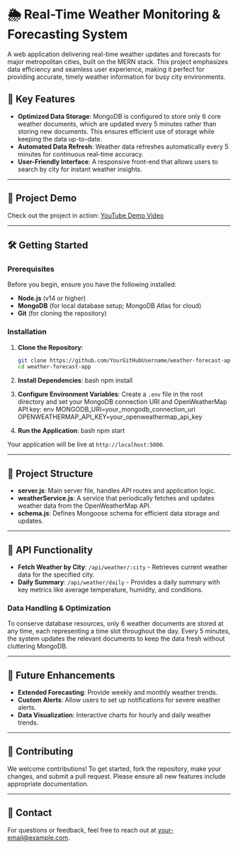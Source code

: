 # 🌦 Real-Time Weather Monitoring & Forecasting System

A web application delivering real-time weather updates and forecasts for major metropolitan cities, built on the MERN stack. This project emphasizes data efficiency and seamless user experience, making it perfect for providing accurate, timely weather information for busy city environments.

## 🌟 Key Features
- **Optimized Data Storage**: MongoDB is configured to store only 6 core weather documents, which are updated every 5 minutes rather than storing new documents. This ensures efficient use of storage while keeping the data up-to-date.
- **Automated Data Refresh**: Weather data refreshes automatically every 5 minutes for continuous real-time accuracy.
- **User-Friendly Interface**: A responsive front-end that allows users to search by city for instant weather insights.

---

## 🚀 Project Demo
Check out the project in action: [YouTube Demo Video](https://youtu.be/DfRpss9XWuE)

---

## 🛠️ Getting Started

### Prerequisites
Before you begin, ensure you have the following installed:
- **Node.js** (v14 or higher)
- **MongoDB** (for local database setup; MongoDB Atlas for cloud)
- **Git** (for cloning the repository)

### Installation

1. **Clone the Repository**:
   ```bash
   git clone https://github.com/YourGitHubUsername/weather-forecast-app.git
   cd weather-forecast-app

2. **Install Dependencies**:
bash
   npm install
   
3. **Configure Environment Variables**: Create a `.env` file in the root directory and set your MongoDB connection URI and OpenWeatherMap API key:
env
   MONGODB_URI=your_mongodb_connection_uri
   OPENWEATHERMAP_API_KEY=your_openweathermap_api_key
   
4. **Run the Application**:
bash
   npm start
   
Your application will be live at `http://localhost:5000`.

---

## 📁 Project Structure

- **server.js**: Main server file, handles API routes and application logic.
- **weatherService.js**: A service that periodically fetches and updates weather data from the OpenWeatherMap API.
- **schema.js**: Defines Mongoose schema for efficient data storage and updates.

---

## 🔄 API Functionality

- **Fetch Weather by City**: `/api/weather/:city` - Retrieves current weather data for the specified city.
- **Daily Summary**: `/api/weather/daily` - Provides a daily summary with key metrics like average temperature, humidity, and conditions.

### Data Handling & Optimization

To conserve database resources, only 6 weather documents are stored at any time, each representing a time slot throughout the day. Every 5 minutes, the system updates the relevant documents to keep the data fresh without cluttering MongoDB.

---

## 🧩 Future Enhancements
- **Extended Forecasting**: Provide weekly and monthly weather trends.
- **Custom Alerts**: Allow users to set up notifications for severe weather alerts.
- **Data Visualization**: Interactive charts for hourly and daily weather trends.

---

## 🤝 Contributing
We welcome contributions! To get started, fork the repository, make your changes, and submit a pull request. Please ensure all new features include appropriate documentation.

---

## 💬 Contact
For questions or feedback, feel free to reach out at your-email@example.com.



